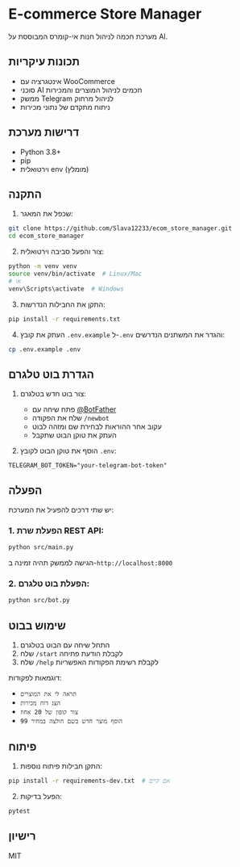 # E-commerce Store Manager

מערכת חכמה לניהול חנות אי-קומרס המבוססת על AI.

## תכונות עיקריות

- אינטגרציה עם WooCommerce
- סוכני AI חכמים לניהול המוצרים והמכירות
- ממשק Telegram לניהול מרחוק
- ניתוח מתקדם של נתוני מכירות

## דרישות מערכת

- Python 3.8+
- pip
- וירטואלית env (מומלץ)

## התקנה

1. שכפל את המאגר:
```bash
git clone https://github.com/Slava12233/ecom_store_manager.git
cd ecom_store_manager
```

2. צור והפעל סביבה וירטואלית:
```bash
python -m venv venv
source venv/bin/activate  # Linux/Mac
# או
venv\Scripts\activate  # Windows
```

3. התקן את החבילות הנדרשות:
```bash
pip install -r requirements.txt
```

4. העתק את קובץ `.env.example` ל-`.env` והגדר את המשתנים הנדרשים:
```bash
cp .env.example .env
```

## הגדרת בוט טלגרם

1. צור בוט חדש בטלגרם:
   - פתח שיחה עם [@BotFather](https://t.me/BotFather)
   - שלח את הפקודה `/newbot`
   - עקוב אחר ההוראות לבחירת שם ומזהה לבוט
   - העתק את טוקן הבוט שתקבל

2. הוסף את טוקן הבוט לקובץ `.env`:
```
TELEGRAM_BOT_TOKEN="your-telegram-bot-token"
```

## הפעלה

יש שתי דרכים להפעיל את המערכת:

### 1. הפעלת שרת REST API:
```bash
python src/main.py
```
הגישה לממשק תהיה זמינה ב-`http://localhost:8000`

### 2. הפעלת בוט טלגרם:
```bash
python src/bot.py
```

## שימוש בבוט

1. התחל שיחה עם הבוט בטלגרם
2. שלח `/start` לקבלת הודעת פתיחה
3. שלח `/help` לקבלת רשימת הפקודות האפשריות

דוגמאות לפקודות:
- `תראה לי את המוצרים`
- `הצג דוח מכירות`
- `צור קופון של 20 אחוז`
- `הוסף מוצר חדש בשם חולצה במחיר 99`

## פיתוח

1. התקן חבילות פיתוח נוספות:
```bash
pip install -r requirements-dev.txt  # אם קיים
```

2. הפעל בדיקות:
```bash
pytest
```

## רישיון

MIT 